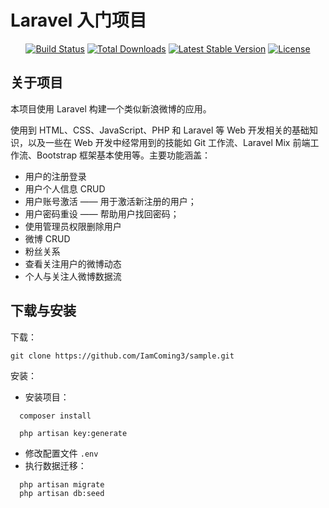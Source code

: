 # Laravel 入门项目

<p align="center">
<a href="https://travis-ci.org/laravel/framework"><img src="https://travis-ci.org/laravel/framework.svg" alt="Build Status"></a>
<a href="https://packagist.org/packages/laravel/framework"><img src="https://poser.pugx.org/laravel/framework/d/total.svg" alt="Total Downloads"></a>
<a href="https://packagist.org/packages/laravel/framework"><img src="https://poser.pugx.org/laravel/framework/v/stable.svg" alt="Latest Stable Version"></a>
<a href="https://packagist.org/packages/laravel/framework"><img src="https://poser.pugx.org/laravel/framework/license.svg" alt="License"></a>
</p>

## 关于项目

本项目使用 Laravel 构建一个类似新浪微博的应用。

使用到 HTML、CSS、JavaScript、PHP 和 Laravel 等 Web 开发相关的基础知识，以及一些在 Web 开发中经常用到的技能如 Git 工作流、Laravel Mix 前端工作流、Bootstrap 框架基本使用等。主要功能涵盖：

- 用户的注册登录
- 用户个人信息 CRUD
- 用户账号激活 —— 用于激活新注册的用户；
- 用户密码重设 —— 帮助用户找回密码；
- 使用管理员权限删除用户
- 微博 CRUD
- 粉丝关系
- 查看关注用户的微博动态
- 个人与关注人微博数据流

## 下载与安装

下载：

```
git clone https://github.com/IamComing3/sample.git
```

安装：

 - 安装项目：
```
  composer install

  php artisan key:generate
```
 - 修改配置文件 `.env`
 - 执行数据迁移：
```
  php artisan migrate
  php artisan db:seed
```
  
